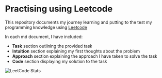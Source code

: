 # Practising using Leetcode
This repository documents my journey learning and putting to the test my programming knowledge using [Leetcode](https://leetcode.com)

In each md document, I have included:
* **Task** section outlining the provided task
* **Intuition** section explaining my first thoughts about the problem 
* **Approach** section explaining the approach I have taken to solve the task
* **Code** section displaying my solution to the task

![LeetCode Stats](https://leetcard.jacoblin.cool/karenyip1999?theme=light&font=Montaga)
